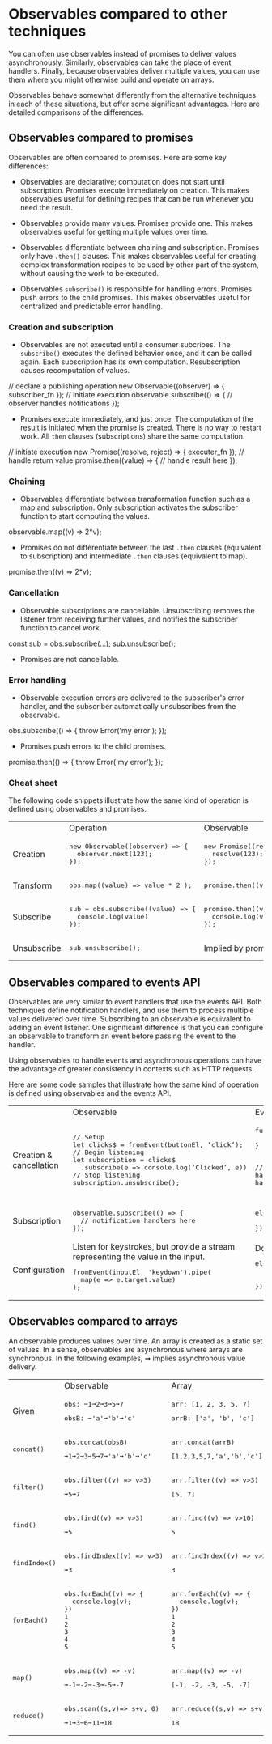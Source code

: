 # Observables compared to other techniques

You can often use observables instead of promises to deliver values asynchronously. Similarly, observables can take the place of event handlers. Finally, because observables deliver multiple values, you can use them where you might otherwise build and operate on arrays.

Observables behave somewhat differently from the alternative techniques in each of these situations, but offer some significant advantages. Here are detailed comparisons of the differences.

## Observables compared to promises

Observables are often compared to promises. Here are some key differences:

* Observables are declarative; computation does not start until subscription. Promises execute immediately on creation. This makes observables useful for defining recipes that can be run whenever you need the result.

* Observables provide many values. Promises provide one. This makes observables useful for getting multiple values over time.

* Observables differentiate between chaining and subscription. Promises only have `.then()` clauses. This makes observables useful for creating complex transformation recipes to be used by other part of the system, without causing the work to be executed.

* Observables `subscribe()` is responsible for handling errors. Promises push errors to the child promises. This makes observables useful for centralized and predictable error handling.


### Creation and subscription

* Observables are not executed until a consumer subcribes. The `subscribe()` executes the defined behavior once, and it can be called again. Each subscription has its own computation. Resubscription causes recomputation of values.

<code-example hideCopy>
// declare a publishing operation
new Observable((observer) => { subscriber_fn });
// initiate execution
observable.subscribe(() => {
      // observer handles notifications
    });
</code-example>

* Promises execute immediately, and just once. The computation of the result is initiated when the promise is created. There is no way to restart work. All `then` clauses (subscriptions) share the same computation.

<code-example hideCopy>
// initiate execution
new Promise((resolve, reject) => { executer_fn });
// handle return value
promise.then((value) => {
      // handle result here
    });
</code-example>

### Chaining

* Observables differentiate between transformation function such as a map and subscription. Only subscription activates the subscriber function to start computing the values.


<code-example hideCopy>observable.map((v) => 2*v);</code-example>


* Promises do not differentiate between the last `.then` clauses (equivalent to subscription) and intermediate `.then` clauses (equivalent to map).


<code-example hideCopy>promise.then((v) => 2*v);</code-example>


### Cancellation

* Observable subscriptions are cancellable. Unsubscribing removes the listener from receiving further values, and notifies the subscriber function to cancel work.

<code-example hideCopy>
const sub = obs.subscribe(...);
sub.unsubscribe();
</code-example>

* Promises are not cancellable.

### Error handling

* Observable execution errors are delivered to the subscriber's error handler, and the subscriber automatically unsubscribes from the observable.

<code-example hideCopy>
obs.subscribe(() => {
  throw Error('my error');
});
</code-example>

* Promises push errors to the child promises.

<code-example hideCopy>
promise.then(() => {
      throw Error('my error');
});
</code-example>

### Cheat sheet

The following code snippets illustrate how the same kind of operation is defined using observables and promises.

<table>
  <th>
    <td>Operation</td>
    <td>Observable</td>
    <td>Promise</td>
  </th>
  <tr>
    <td>Creation</td>
    <td>
      <pre>new Observable((observer) => {
  observer.next(123);
});</pre>
    </td>
    <td>
      <pre>new Promise((resolve, reject) => {
  resolve(123);
});</pre>
    </td>
  </tr>
  <tr>
    <td>Transform</td>
    <td><pre>obs.map((value) => value * 2 );</pre></td>
    <td><pre>promise.then((value) => value * 2);</pre></td>
  </tr>
  <tr>
    <td>Subscribe</td>
    <td>
      <pre>sub = obs.subscribe((value) => {
  console.log(value)
});</pre>
    </td>
    <td>
      <pre>promise.then((value) => {
  console.log(value);
});</pre>
    </td>
  </tr>
  <tr>
    <td>Unsubscribe</td>
    <td><pre>sub.unsubscribe();</pre></td>
    <td>Implied by promise resolution.</td>
  </tr>
</table>

## Observables compared to events API

Observables are very similar to event handlers that use the events API. Both techniques define notification handlers, and use them to process multiple values delivered over time. Subscribing to an observable is equivalent to adding an event listener. One significant difference is that you can configure an observable to transform an event before passing the event to the handler.

Using observables to handle events and asynchronous operations can have the advantage of greater consistency in contexts such as HTTP requests.

Here are some code samples that illustrate how the same kind of operation is defined using observables and the events API.

<table>
  <th>
    <td>Observable</td>
    <td>Events API</td>
  </th>
  <tr>
    <td>Creation & cancellation</td>
    <td>
<pre>// Setup
let clicks$ = fromEvent(buttonEl, ‘click’);
// Begin listening
let subscription = clicks$
  .subscribe(e => console.log(‘Clicked’, e))
// Stop listening
subscription.unsubscribe();</pre>
   </td>
   <td>
<pre>function handler(e) {
  console.log(‘Clicked’, e);
}

// Setup & begin listening
button.addEventListener(‘click’, handler);
// Stop listening
button.removeEventListener(‘click’, handler);
</pre>
    </td>
  </tr>
  <tr>
    <td>Subscription</td>
    <td>
<pre>observable.subscribe(() => {
  // notification handlers here
});</pre>
    </td>
    <td>
<pre>element.addEventListener(eventName, (event) => {
  // notification handler here
});</pre>
    </td>
  </tr>
  <tr>
    <td>Configuration</td>
    <td>Listen for keystrokes, but provide a stream representing the value in the input.
<pre>fromEvent(inputEl, 'keydown').pipe(
  map(e => e.target.value)
);</pre>
    </td>
    <td>Does not support configuration.
<pre>element.addEventListener(eventName, (event) => {
  // Cannot change the passed Event into another
  // value before it gets to the handler
});</pre>
    </td>
  </tr>
</table>


## Observables compared to arrays

An observable produces values over time. An array is created as a static set of values. In a sense, observables are asynchronous where arrays are synchronous. In the following examples, ➞ implies asynchronous value delivery.

<table>
  <th>
    <td>Observable</td>
    <td>Array</td>
  </th>
  <tr>
    <td>Given</td>
    <td>
      <pre>obs: ➞1➞2➞3➞5➞7</pre>
      <pre>obsB: ➞'a'➞'b'➞'c'</pre>
    </td>
    <td>
      <pre>arr: [1, 2, 3, 5, 7]</pre>
      <pre>arrB: ['a', 'b', 'c']</pre>
    </td>
  </tr>
  <tr>
    <td><pre>concat()</pre></td>
    <td>
      <pre>obs.concat(obsB)</pre>
      <pre>➞1➞2➞3➞5➞7➞'a'➞'b'➞'c'</pre>
    </td>
    <td>
      <pre>arr.concat(arrB)</pre>
      <pre>[1,2,3,5,7,'a','b','c']</pre>
    </td>
  </tr>
  <tr>
    <td><pre>filter()</pre></td>
    <td>
      <pre>obs.filter((v) => v>3)</pre>
      <pre>➞5➞7</pre>
    </td>
    <td>
      <pre>arr.filter((v) => v>3)</pre>
      <pre>[5, 7]</pre>
    </td>
  </tr>
  <tr>
    <td><pre>find()</pre></td>
    <td>
      <pre>obs.find((v) => v>3)</pre>
      <pre>➞5</pre>
    </td>
    <td>
      <pre>arr.find((v) => v>10)</pre>
      <pre>5</pre>
    </td>
  </tr>
  <tr>
    <td><pre>findIndex()</pre></td>
    <td>
      <pre>obs.findIndex((v) => v>3)</pre>
      <pre>➞3</pre>
    </td>
    <td>
      <pre>arr.findIndex((v) => v>3)</pre>
      <pre>3</pre>
    </td>
  </tr>
  <tr>
    <td><pre>forEach()</pre></td>
    <td>
      <pre>obs.forEach((v) => {
  console.log(v);
})
1
2
3
4
5</pre>
    </td>
    <td>
      <pre>arr.forEach((v) => {
  console.log(v);
})
1
2
3
4
5</pre>
    </td>
  </tr>
  <tr>
    <td><pre>map()</pre></td>
    <td>
      <pre>obs.map((v) => -v)</pre>
      <pre>➞-1➞-2➞-3➞-5➞-7</pre>
    </td>
    <td>
      <pre>arr.map((v) => -v)</pre>
      <pre>[-1, -2, -3, -5, -7]</pre>
    </td>
  </tr>
  <tr>
    <td><pre>reduce()</pre></td>
    <td>
      <pre>obs.scan((s,v)=> s+v, 0)</pre>
      <pre>➞1➞3➞6➞11➞18</pre>
    </td>
    <td>
      <pre>arr.reduce((s,v) => s+v, 0)</pre>
      <pre>18</pre>
    </td>
  </tr>
</table>



